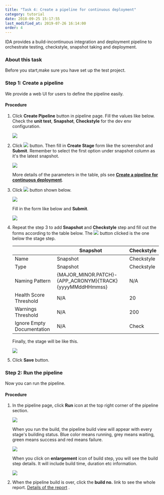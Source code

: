 ```yaml
---
title: "Task 4: Create a pipeline for continuous deployment"
category: tutorial
date: 2018-09-25 15:17:55
last_modified_at: 2019-07-26 16:14:00
order: 4
---
```


IDA provides a build-incontinuous  integration  and deployment  pipeline to orchestrate  testing, checkstyle,  snapshot  taking and deployment.
### About this task
  Before you start,make sure you have set up the test project. 
### Step 1: Create a pipeline

  We provide a web UI for users to  define the pipeline easily.
  
#### Procedure

  1. Click **Create Pipeline** button in pipeline page. Fill the values like below. Check the **unit test**, **Snapshot**, **Checkstyle** for the dev env configuration.
  
     ![][pipeline_define]  
     
  2. Click ![][pipeline_add_stage] button. Then fill in **Create Stage** form like the screenshot and **Submit**. Remember to select the first option under snapshot column as it's the latest snapshot.
  
     ![][pipeline_create_stage]
     
     More details of the parameters in the table, pls see **[Create a pipeline for continuous deployment][2]**.
  
  3. Click ![][pipeline_add_stage] button shown below. 
  
     ![][pipeline_add_step]
     
     Fill in the form like below and **Submit**.
     
     ![][pipeline_create_test_step]
 
  4. Repeat the step 3 to add **Snapshot** and **Checkstyle** step and fill out the forms according to the table below. The ![][pipeline_add_stage] button clicked is the one below the stage step.
  
     |    |Snapshot               | Checkstyle|
     |----|---------------------- |-------------|
     |Name |Snapshot               | Checkstyle|
     |Type |Snapshot               | Checkstyle|
     |Naming Pattern|{MAJOR_MINOR.PATCH}-{APP_ACRONYM}{TRACK}{yyyyMMddHHmmss}|N/A|
     |Health Score Threshold|N/A   |20|
     |Warnings Threshold|N/A|200|
     |Ignore Empty Documentation|N/A| Check|
     
     Finally, the stage will be like this.
     
     ![][pipeline_stages_tutorial]
     
  5. Click **Save** button.

###  Step 2: Run the pipeline

  Now you can run the pipeline.

#### Procedure
 1. In the pipeline page, click **Run** icon at the top right corner of the pipeline section.  
  
     ![][pipeline_build] 
  
     When you run the build, the pipeline build view will appear with every stage's building status. Blue color means running, grey means waiting, green means success and red means failure.
     
     ![][pipeline_flow]   

     When you click on **enlargement** icon of build step, you will see the build step details. It will include build time, duration etc information. 

     ![][pipeline_step]

  2. When the pipeline build is over, click the **build no.** link to see the whole report. [Details of the report] .
  
  <!-- **[<Previous][1]** -->

[pipeline_define]: ../images/pipeline/pipeline_define.png
[pipeline_add_stage]: ../images/pipeline/pipeline_add_stage.png
[pipeline_create_stage]: ../images/pipeline/pipeline_create_stage.png
[pipeline_add_step]: ../images/pipeline/pipeline_add_step.png
[pipeline_create_test_step]: ../images/pipeline/pipeline_create_test_step.png
[pipeline_stages_tutorial]: ../images/pipeline/pipeline_stages_tutorial.png
[pipeline_add_step_below_test]: ../images/pipeline/pipeline_add_step_below_test.png
[pipeline_run]: ../images/pipeline/pipeline_build.png
[pipeline_build]: ../images/pipeline/pipeline_build.png
[pipeline_step]: ../images/pipeline/pipeline_stepdetail.png
[pipeline_flow]: ../images/pipeline/pipeline_flow.png
[Details of the report]: ../pipeline/pipeline-report.html
[1]: ../tutorial/tutorial-set-up-checkstyle.html
[2]: ../pipeline/pipeline-create-a-pipeline-for-continuous-deployment.html
